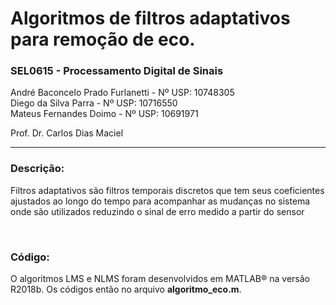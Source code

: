 # Algoritmos de filtros adaptativos para remoção de eco.
<h3>SEL0615 - Processamento Digital de Sinais</h3>

André Baconcelo Prado Furlanetti - Nº USP: 10748305 </br>
Diego da Silva Parra - Nº USP: 10716550</br>
Mateus Fernandes Doimo - Nº USP: 10691971</br>

<p>Prof. Dr. Carlos Dias Maciel</p>
<hr>

<h3>Descrição:</h3>
<p>Filtros adaptativos são filtros temporais discretos que tem seus coeficientes ajustados ao longo do tempo para acompanhar as mudanças no sistema onde são utilizados reduzindo o sinal de erro medido a partir do sensor</p>
<br>
<h3>Código:</h3>
<p>O algoritmos LMS e NLMS foram desenvolvidos em MATLAB® na versão R2018b. Os códigos então no arquivo <b>algoritmo_eco.m</b>.</p>